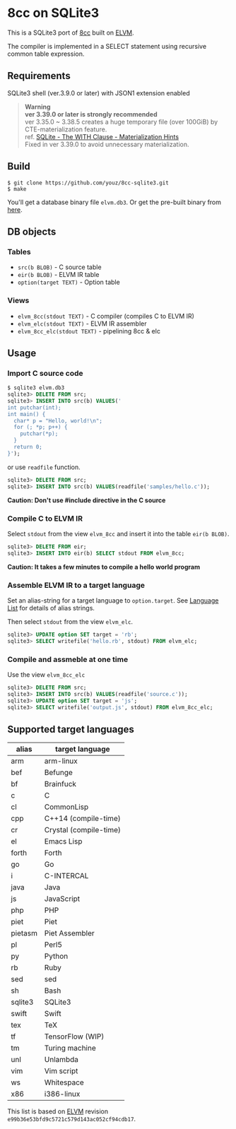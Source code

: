 # 8cc on SQLite3

This is a SQLite3 port of [8cc](https://github.com/rui314/8cc)
built on [ELVM](https://github.com/shinh/elvm).

The compiler is implemented in a SELECT statement
using recursive common table expression.


## Requirements

SQLite3 shell (ver.3.9.0 or later) with JSON1 extension enabled

> **Warning**  
> **ver 3.39.0 or later is strongly recommended**  
> ver 3.35.0 ~ 3.38.5 creates a huge temporary file (over 100GiB) by CTE-materialization feature.  
> ref. [SQLite - The WITH Clause - Materialization Hints](https://sqlite.org/lang_with.html#mathint)  
> Fixed in ver 3.39.0 to avoid unnecessary materialization.


## Build

```
$ git clone https://github.com/youz/8cc-sqlite3.git
$ make
````

You'll get a database binary file `elvm.db3`.
Or get the pre-built binary from [here](https://github.com/youz/8cc-sqlite3/releases).

## DB objects
### Tables
- `src(b BLOB)` - C source table
- `eir(b BLOB)` - ELVM IR table
- `option(target TEXT)` - Option table

### Views
- `elvm_8cc(stdout TEXT)` - C compiler (compiles C to ELVM IR)
- `elvm_elc(stdout TEXT)` - ELVM IR assembler
- `elvm_8cc_elc(stdout TEXT)` - pipelining 8cc & elc


## Usage
### Import C source code

```sql
$ sqlite3 elvm.db3
sqlite3> DELETE FROM src;
sqlite3> INSERT INTO src(b) VALUES('
int putchar(int);
int main() {
  char* p = "Hello, world!\n";
  for (; *p; p++) {
    putchar(*p);
  }
  return 0;
}');
```

or use `readfile` function.

```sql
sqlite3> DELETE FROM src;
sqlite3> INSERT INTO src(b) VALUES(readfile('samples/hello.c'));
```

**Caution: Don't use #include directive in the C source** 

### Compile C to ELVM IR

Select `stdout` from the view `elvm_8cc` and insert it into the table `eir(b BLOB)`.

```sql
sqlite3> DELETE FROM eir;
sqlite3> INSERT INTO eir(b) SELECT stdout FROM elvm_8cc;
```
**Caution: It takes a few minutes to compile a hello world program**


### Assemble ELVM IR to a target language

Set an alias-string for a target language to `option.target`.
See [Language List](#supported-target-languages) for details of alias strings.

Then select `stdout` from the view `elvm_elc`.

```sql
sqlite3> UPDATE option SET target = 'rb';
sqlite3> SELECT writefile('hello.rb', stdout) FROM elvm_elc;
```

### Compile and assmeble at one time

Use the view `elvm_8cc_elc`

```sql
sqlite3> DELETE FROM src;
sqlite3> INSERT INTO src(b) VALUES(readfile('source.c'));
sqlite3> UPDATE option SET target = 'js';
sqlite3> SELECT writefile('output.js', stdout) FROM elvm_8cc_elc;
```

## Supported target languages

| alias   | target language        |
|---------|------------------------|
| arm     | arm-linux              |
| bef     | Befunge                |
| bf      | Brainfuck              |
| c       | C                      |
| cl      | CommonLisp             |
| cpp     | C++14 (compile-time)   |
| cr      | Crystal (compile-time) |
| el      | Emacs Lisp             |
| forth   | Forth                  |
| go      | Go                     |
| i       | C-INTERCAL             |
| java    | Java                   |
| js      | JavaScript             |
| php     | PHP                    |
| piet    | Piet                   |
| pietasm | Piet Assembler         |
| pl      | Perl5                  |
| py      | Python                 |
| rb      | Ruby                   |
| sed     | sed                    |
| sh      | Bash                   |
| sqlite3 | SQLite3                |
| swift   | Swift                  |
| tex     | TeX                    |
| tf      | TensorFlow (WIP)       |
| tm      | Turing machine         |
| unl     | Unlambda               |
| vim     | Vim script             |
| ws      | Whitespace             |
| x86     | i386-linux             |

This list is based on [ELVM](https://github.com/shinh/elvm)
revision `e99b36e53bfd9c5721c579d143ac052cf94cdb17`.
